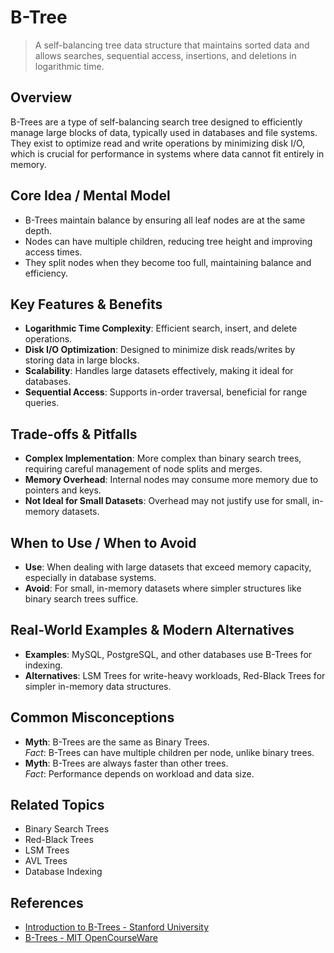 # B-Tree

> A self-balancing tree data structure that maintains sorted data and allows searches, sequential access, insertions, and deletions in logarithmic time.

## Overview
B-Trees are a type of self-balancing search tree designed to efficiently manage large blocks of data, typically used in databases and file systems. They exist to optimize read and write operations by minimizing disk I/O, which is crucial for performance in systems where data cannot fit entirely in memory.

## Core Idea / Mental Model
- B-Trees maintain balance by ensuring all leaf nodes are at the same depth.
- Nodes can have multiple children, reducing tree height and improving access times.
- They split nodes when they become too full, maintaining balance and efficiency.

## Key Features & Benefits
- **Logarithmic Time Complexity**: Efficient search, insert, and delete operations.
- **Disk I/O Optimization**: Designed to minimize disk reads/writes by storing data in large blocks.
- **Scalability**: Handles large datasets effectively, making it ideal for databases.
- **Sequential Access**: Supports in-order traversal, beneficial for range queries.

## Trade-offs & Pitfalls
- **Complex Implementation**: More complex than binary search trees, requiring careful management of node splits and merges.
- **Memory Overhead**: Internal nodes may consume more memory due to pointers and keys.
- **Not Ideal for Small Datasets**: Overhead may not justify use for small, in-memory datasets.

## When to Use / When to Avoid
- **Use**: When dealing with large datasets that exceed memory capacity, especially in database systems.
- **Avoid**: For small, in-memory datasets where simpler structures like binary search trees suffice.

## Real-World Examples & Modern Alternatives
- **Examples**: MySQL, PostgreSQL, and other databases use B-Trees for indexing.
- **Alternatives**: LSM Trees for write-heavy workloads, Red-Black Trees for simpler in-memory data structures.

## Common Misconceptions
- **Myth**: B-Trees are the same as Binary Trees.  
  *Fact*: B-Trees can have multiple children per node, unlike binary trees.
- **Myth**: B-Trees are always faster than other trees.  
  *Fact*: Performance depends on workload and data size.

## Related Topics
- Binary Search Trees
- Red-Black Trees
- LSM Trees
- AVL Trees
- Database Indexing

## References
- [Introduction to B-Trees - Stanford University](https://web.stanford.edu/class/cs346/2015/notes/lecture2.pdf)  
- [B-Trees - MIT OpenCourseWare](https://ocw.mit.edu/courses/electrical-engineering-and-computer-science/6-851-advanced-data-structures-spring-2012/lecture-notes/MIT6_851S12_Lecture03.pdf)